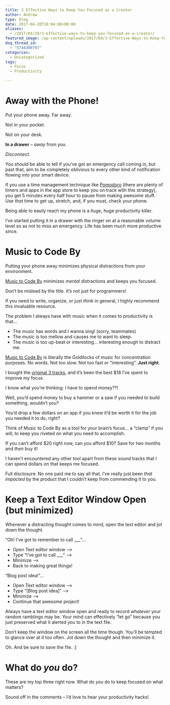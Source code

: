 ```yaml
---
title: 3 Effective Ways to Keep You Focused as a Creator
author: Andrew
type: blog
date: 2017-04-20T18:04:08+00:00
aliases:
  - /2017/04/20/3-effective-ways-to-keep-you-focused-as-a-creator/
featured_image: /wp-content/uploads/2017/04/3-Effective-Ways-to-Keep-You-Focused-as-a-Creator.jpg
dsq_thread_id:
  - "5744300797"
categories:
  - Uncategorized
tags:
  - Focus
  - Productivity

---
```

# Away with the Phone!

Put your phone away. Far away.

Not in your pocket.

Not on your desk.

**In a drawer** &#8211; _away_ from you.

_Disconnect_.

You should be able to tell if you&#8217;ve got an emergency call coming in, but past that, aim to be completely oblivious to every other kind of notification flowing into your smart device.

If you use a time management technique like [Pomodoro][1] (there are plenty of timers and apps in the app store to keep you on track with this strategy), you get 5 minutes every half hour to pause from making awesome stuff. Use _that_ time to get up, stretch, and, if you must, check your phone.

Being able to easily reach my phone is a _huge_, huge productivity killer.

I&#8217;ve started putting it in a drawer with the ringer on at a reasonable volume level so as not to miss an emergency. Life has been much more productive since.

# Music to Code By

Putting your phone away minimizes physical distractions from your environment.

[Music to Code By][2] minimizes _mental_ distractions and keeps you focused.

Don&#8217;t be mislead by the title. It&#8217;s not just for programmers!

If you need to write, organize, or just _think_ in general, I highly recommend this invaluable resource.

The problem I always have with music when it comes to productivity is that&#8230;

  * The music has words and I wanna sing! (sorry, teammates)
  * The music is too mellow and causes me to want to sleep.
  * The music is too up-beat or interesting&#8230; interesting enough to distract me.

[Music to Code By][2] is literally the Goldilocks of music for concentration purposes. No words. Not too slow. Not too fast or &#8220;interesting&#8221;. **Just right**.

I bought the [original 3 tracks][3], and it&#8217;s been the best $18 I&#8217;ve spent to improve my focus.

I know what you&#8217;re thinking: I have to spend money??!

Well, you&#8217;d spend money to buy a hammer or a saw if you needed to build something, wouldn&#8217;t you?

You&#8217;d drop a few dollars on an app if you knew it&#8217;d be worth it for the job you needed it to do, right?

Think of Music to Code By as a tool for your brain&#8217;s focus&#8230; a &#8220;clamp&#8221; if you will, to keep you riveted on what you need to accomplish.

If you can&#8217;t afford $20 right now, can you afford $10? Save for two months and _then_ buy it!

I haven&#8217;t encountered any other tool apart from these sound tracks that I can spend dollars on that keeps me focused.

Full disclosure: No one paid me to say all that. I&#8217;ve really just been _that impacted_ by the product that I couldn&#8217;t keep from commending it to you.

# Keep a Text Editor Window Open (but minimized)

Whenever a distracting thought comes to mind, open the text editor and jot down the thought.

&#8220;Oh! I&#8217;ve got to remember to call \___&#8221;&#8230;

  * Open Text editor window &#8211;> 
  * Type &#8220;I&#8217;ve got to call \___&#8221; &#8211;> 
  * Minimize &#8211;> 
  * Back to making great things!

&#8220;Blog post idea!&#8221;&#8230;

  * Open Text editor window &#8211;> 
  * Type &#8220;[Blog post idea]&#8221; &#8211;> 
  * Minimize &#8211;> 
  * Continue that awesome project!

Always have a text editor window open and ready to record _whatever_ your random ramblings may be. Your mind can effectively &#8220;let go&#8221; because you just preserved what it alerted you to in the text file.

Don&#8217;t keep the window on the screen all the time though. You&#8217;ll be tempted to glance over at it too often. Jot down the thought and then minimize it.

Oh. And be sure to _save_ the file. :]

# What do _you_ do?

These are my top three right now. What do _you_ do to keep focused on what matters?

Sound off in the comments &#8211; I&#8217;d love to hear your productivity hacks!

 [1]: https://en.wikipedia.org/wiki/Pomodoro_Technique
 [2]: http://mtcb.pwop.com/
 [3]: https://secure.pwop.com/music-to-code-by-download-only